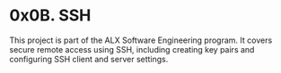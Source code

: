 # 0x0B. SSH

This project is part of the ALX Software Engineering program. It covers secure remote access using SSH, including creating key pairs and configuring SSH client and server settings.
